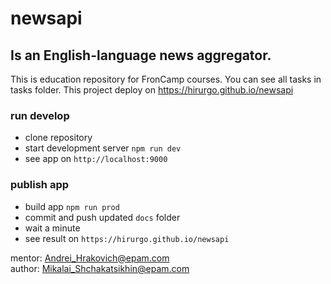 # newsapi
## Is an English-language news aggregator.

This is education repository for FronCamp courses. You can see all tasks in tasks folder.
This project deploy on https://hirurgo.github.io/newsapi

### run develop
- clone repository
- start development server `npm run dev`
- see app on `http://localhost:9000`

### publish app
- build app `npm run prod`
- commit and push updated `docs` folder
- wait a minute
- see result on `https://hirurgo.github.io/newsapi`


mentor: Andrei_Hrakovich@epam.com  
author: Mikalai_Shchakatsikhin@epam.com
